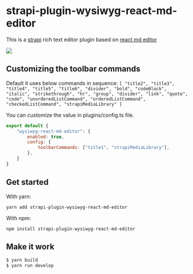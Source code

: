 # strapi-plugin-wysiwyg-react-md-editor

This is a [strapi](https://github.com/strapi/strapi) rich text editor plugin based on [react md editor](https://github.com/uiwjs/react-md-editor)

![](screenshot.png)

## Customizing the toolbar commands
Default it uses below commands in sequence:
`[
    "title2",
    "title3",
    "title4",
    "title5",
    "title6",
    "divider",
    "bold",
    "codeBlock",
    "italic",
    "strikethrough",
    "hr",
    "group",
    "divider",
    "link",
    "quote",
    "code",
    "unorderedListCommand",
    "orderedListCommand",
    "checkedListCommand",
    "strapiMediaLibrary"
]`

You can customize the value in plugins/config.ts file.
```javascript
export default {
    "wysiwyg-react-md-editor": {
        enabled: true,
        config: {
            toolbarCommands: ["title1", "strapiMediaLibrary"],
        },
    }
}
```

## Get started
With yarn:

   `yarn add strapi-plugin-wysiwyg-react-md-editor`

   With npm:

   `npm install strapi-plugin-wysiwyg-react-md-editor`

## Make it work

```sh
$ yarn build
$ yarn run develop
```

